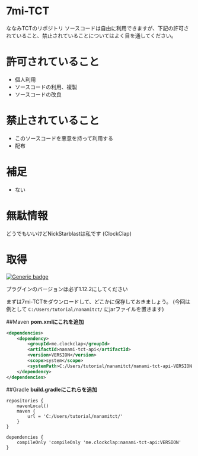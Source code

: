 # 7mi-TCT
ななみTCTのリポジトリ
ソースコードは自由に利用できますが、下記の許可されていること、禁止されていることについてはよく目を通してください。

# 許可されていること
- 個人利用
- ソースコードの利用、複製
- ソースコードの改良

# 禁止されていること
- このソースコードを悪意を持って利用する
- 配布

# 補足
- ない

# 無駄情報
どうでもいいけどNickStarblastは私です (ClockClap)


# 取得
[![Generic badge](https://img.shields.io/badge/Download-v3.4.2-green.svg)](https://github.com/nanami-network/7mi-TCT/releases/download/v3.4.2/nanami-tct-api-3.4.2.jar)

プラグインのバージョンは必ず1.12.2にしてください

まずは7mi-TCTをダウンロードして、どこかに保存しておきましょう。
(今回は例として `C:/Users/tutorial/nanamitct/` にjarファイルを置きます)

##Maven
**pom.xmlにこれを追加**

```xml
<dependencies>
    <dependency>
        <groupId>me.clockclap</groupId>
        <artifactId>nanami-tct-api</artifactId>
        <version>VERSION</version>
        <scope>system</scope>
        <systemPath>C:/Users/tutorial/nanamitct/nanami-tct-api-VERSION.jar</systemPath>
    </dependency>
</dependencies>
```

##Gradle
**build.gradleにこれらを追加**

```
repositories {
    mavenLocal()
    maven {
        url = 'C:/Users/tutorial/nanamitct/'
    }
}
```

```
dependencies {
    compileOnly 'compileOnly 'me.clockclap:nanami-tct-api:VERSION'
}
```
